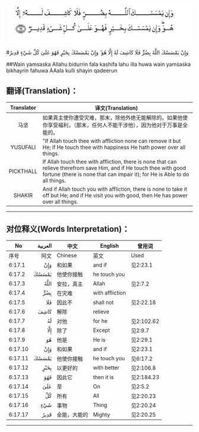 ![006:017](images/006_017.gif)

#وَإِنْ يَمْسَسْكَ اللَّهُ بِضُرٍّ فَلَا كَاشِفَ لَهُ إِلَّا هُوَ ۖ وَإِنْ يَمْسَسْكَ بِخَيْرٍ فَهُوَ عَلَىٰ كُلِّ شَيْءٍ قَدِيرٌ 

##Wain yamsaska Allahu bidurrin fala kashifa lahu illa huwa wain yamsaska bikhayrin fahuwa AAala kulli shayin qadeerun 

## 翻译(Translation)：

| Translator | 译文(Translation)                                            |
| :--------: | ------------------------------------------------------------ |
|    马坚    | 如果真主使你遭受灾难，那末，除他外绝无能解除的。如果他使你享受福利，（那末，任何人不能干涉他），因为他对于万事是全能的。 |
|  YUSUFALI  | "If Allah touch thee with affliction none can remove it but He; if He touch thee with happiness He hath power over all things. |
| PICKTHALL  | If Allah touch thee with affliction, there is none that can relieve therefrom save Him, and if He touch thee with good fortune (there is none that can impair it); for He is Able to do all things. |
|   SHAKIR   | And if Allah touch you with affliction, there is none to take it off but He; and if He visit you with good, then He has power over all things. |

---

## 对位释义(Words Interpretation)：

| No   | العربية | 中文    | English | 曾用词 |
| ---- | ------: | ------- | ------- | ------ |
| 序号 |    阿文 | Chinese | 英文    | Used   |
| 6:17.1  | وَإِنْ   | 和如果       | and if          | 见2:23.1 |
| 6:17.2  | يَمْسَسْكَ | 他使你接触   | he touch you    |            |
| 6:17.3  | اللَّهُ  | 安拉，真主   | Allah           | 见2:7.2    |
| 6:17.4  | بِضُرٍّ   | 在灾难       | with affliction |            |
| 6:17.5  | فَلَا   | 因此不       | shall not       | 见2:22.18  |
| 6:17.6  | كَاشِفَ  | 解除         | relieve         |            |
| 6:17.7  | لَهُ    | 对他         | for he          | 见2:102.62 |
| 6:17.8  | إِلَّا   | 除了         | Except          | 见2:9.7    |
| 6:17.9  | هُوَ    | 他是         | He is           | 见2:29.1   |
| 6:17.10 | وَإِنْ   | 和如果       | and if          | 见2:23.1 |
| 6:17.11 | يَمْسَسْكَ | 他使你接触   | he touch you    | 见6:17.2   |
| 6:17.12 | بِخَيْرٍ  | 以更好的     | with better     | 见2:106.8  |
| 6:17.13 | فَهُوَ   | 因此它       | then it is      | 见2:184.23 |
| 6:17.14 | عَلَىٰ   | 至           | On              | 见2:5.2    |
| 6:17.15 | كُلِّ    | 所有         | All             | 见2:20.23  |
| 6:17.16 | شَيْءٍ   | 事物         | Thing           | 见2:20.24  |
| 6:17.17 | قَدِيرٌ  | 全能，大能的 | Mighty          | 见2:20.25  |

---
